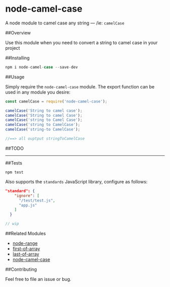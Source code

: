 # node-camel-case
A node module to camel case any string — /ie: `camelCase`

##Overview

Use this module when you need to convert a string to camel case in your project

##Installing 

```javascript
npm i node-camel-case --save-dev
```

##Usage

Simply require the `node-camel-case` module. The export function can be used in any module you desire:

```javascript
const camelCase = require('node-camel-case');

camelCase('String to camel case');
camelCase('String to camel Case');
camelCase('string to Camel Case');
camelCase('string to CamelCase');
camelCase('string-to CamelCase');

//==> all ouptput stringToCamelCase

```

##TODO

---

##Tests

`npm test`

Also supports the `standards` JavaScript library, configure as follows:

```JSON
"standard": {
    "ignore": [
      "/test/test.js",
      "app.js"
    ]
  }
```

```javascript
// wip
```

##Related Modules

* [node-range](https://github.com/ahadb/node-range)
* [first-of-array](https://github.com/ahadb/first-of-array)
* [last-of-array](https://github.com/ahadb/last-of-array)
* [node-camel-case](https://github.com/ahadb/node-camel-case)

##Contributing

Feel free to file an issue or bug.



